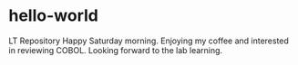 # hello-world
LT Repository
Happy Saturday morning.  Enjoying my coffee and interested in reviewing COBOL.
Looking forward to the lab learning.
